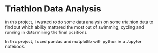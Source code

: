 # Triathlon Data Analysis #

In this project, I wanted to do some data analysis on some triathlon data to find out which ability mattered the most out of swimming, cycling and running in determining the final positions.

In this project, I used pandas and matplotlib with python in a Jupyter notebook.

